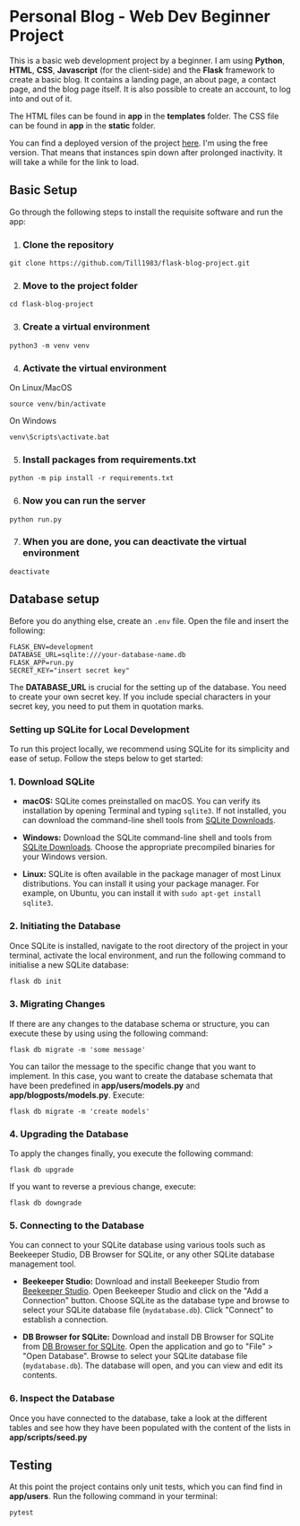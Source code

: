 # Personal Blog - Web Dev Beginner Project

This is a basic web development project by a beginner. I am using **Python**, **HTML**, **CSS**, **Javascript** (for the client-side) and the **Flask** framework to create a basic blog.
It contains a landing page, an about page, a contact page, and the blog page itself. It is also possible to create an account, to log into and out of it.

The HTML files can be found in **app** in the **templates** folder. 
The CSS file can be found in **app** in the **static** folder.

You can find a deployed version of the project [here](https://flask-blog-project-y93o.onrender.com). I'm using the free version.
That means that instances spin down after prolonged inactivity. It will take a while for the link to load.

## Basic Setup

Go through the following steps to install the requisite software and run the app:

1. ### Clone the repository
```
git clone https://github.com/Till1983/flask-blog-project.git
```

2. ### Move to the project folder
```
cd flask-blog-project
```

3. ### Create a virtual environment
```
python3 -m venv venv
```

4. ### Activate the virtual environment
On Linux/MacOS
```
source venv/bin/activate
````
On Windows
```
venv\Scripts\activate.bat
```

5. ### Install packages from requirements.txt
```
python -m pip install -r requirements.txt
```

6. ### Now you can run the server
```
python run.py
```
7. ### When you are done, you can deactivate the virtual environment
```
deactivate
```

## Database setup

Before you do anything else, create an `.env` file. Open the file and insert the following:
```
FLASK_ENV=development
DATABASE_URL=sqlite:///your-database-name.db
FLASK_APP=run.py
SECRET_KEY="insert secret key"
```
The **DATABASE_URL** is crucial for the setting up of the database. You need to create your own secret key.
If you include special characters in your secret key, you need to put them in quotation marks.

### Setting up SQLite for Local Development

To run this project locally, we recommend using SQLite for its simplicity and ease of setup. Follow the steps below to get started:

### 1. Download SQLite

- **macOS:** SQLite comes preinstalled on macOS. You can verify its installation by opening Terminal and typing `sqlite3`. If not installed, you can download the command-line shell tools from [SQLite Downloads](https://www.sqlite.org/download.html).

- **Windows:** Download the SQLite command-line shell and tools from [SQLite Downloads](https://www.sqlite.org/download.html). Choose the appropriate precompiled binaries for your Windows version.

- **Linux:** SQLite is often available in the package manager of most Linux distributions. You can install it using your package manager. For example, on Ubuntu, you can install it with `sudo apt-get install sqlite3`.

### 2. Initiating the Database

Once SQLite is installed, navigate to the root directory of the project in your terminal, activate the local environment, and run the following command to initialise a new SQLite database:

```bash
flask db init
```

### 3. Migrating Changes

If there are any changes to the database schema or structure, you can execute these by using using the following command:
```
flask db migrate -m 'some message'
```
You can tailor the message to the specific change that you want to implement. In this case, you want to create the database schemata that have been predefined in **app/users/models.py** and **app/blogposts/models.py**. Execute:
```
flask db migrate -m 'create models'
```

### 4. Upgrading the Database

To apply the changes finally, you execute the following command:
```
flask db upgrade
```
If you want to reverse a previous change, execute:
```
flask db downgrade
```

### 5. Connecting to the Database

You can connect to your SQLite database using various tools such as Beekeeper Studio, DB Browser for SQLite, or any other SQLite database management tool.

- **Beekeeper Studio:** Download and install Beekeeper Studio from [Beekeeper Studio](https://www.beekeeperstudio.io/). Open Beekeeper Studio and click on the "Add a Connection" button. Choose SQLite as the database type and browse to select your SQLite database file (`mydatabase.db`). Click "Connect" to establish a connection.

- **DB Browser for SQLite:** Download and install DB Browser for SQLite from [DB Browser for SQLite](https://sqlitebrowser.org/). Open the application and go to "File" > "Open Database". Browse to select your SQLite database file (`mydatabase.db`). The database will open, and you can view and edit its contents.

### 6. Inspect the Database
Once you have connected to the database, take a look at the different tables and see how they have been populated with the content of the lists in **app/scripts/seed.py**

## Testing
At this point the project contains only unit tests, which you can find find in **app/users**. Run the following command in your terminal:
```
pytest
```